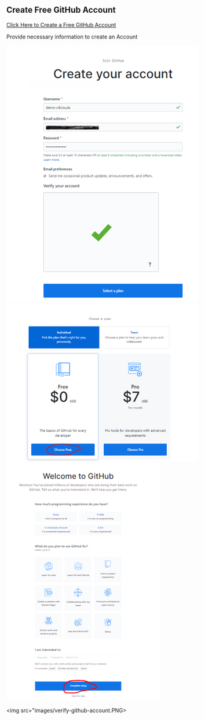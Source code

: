 ## Create Free GitHub Account

[Click Here to Create a Free GitHub Account](https://github.com/join)

Provide necessary information to create an Account

<img src="images/create-github-account.PNG">

<img src="images/github-choose-free-plan.PNG">

<img src="images/github-complete-setup.PNG">

<img src="images/verify-github-account.PNG>
